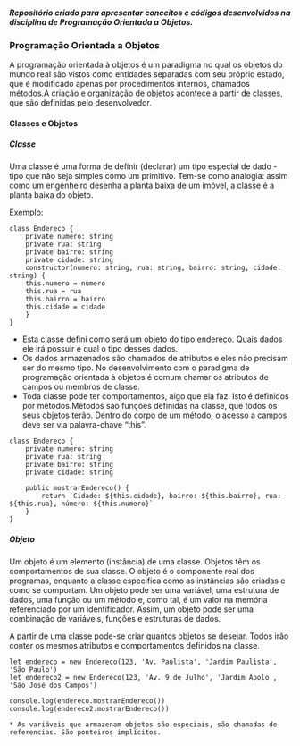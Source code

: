 <h5> Repositório criado para apresentar conceitos e códigos desenvolvidos na disciplina de Programação Orientada a Objetos. </h5>

<h3> Programação Orientada a Objetos </h3>

A programação orientada à objetos é um paradigma no qual os objetos do mundo real são vistos como entidades separadas com seu próprio estado, que é modificado apenas por procedimentos internos, chamados métodos.A criação e organização de objetos acontece a partir de classes, que são definidas pelo desenvolvedor.

<h4> Classes e Objetos </h4>

<h5> Classe </h5>

Uma classe é uma forma de definir (declarar) um tipo especial de dado -tipo que não seja simples como um primitivo. Tem-se como analogia: assim como um engenheiro desenha a planta baixa de um imóvel, a classe é a planta baixa do objeto.

Exemplo: 
```
class Endereco {
    private numero: string 
    private rua: string
    private bairro: string
    private cidade: string
    constructor(numero: string, rua: string, bairro: string, cidade: string) {
    this.numero = numero
    this.rua = rua
    this.bairro = bairro
    this.cidade = cidade
    }
}
```
* Esta classe defini como será um objeto do tipo endereço. Quais dados ele irá possuir e qual o tipo desses dados. 
* Os dados armazenados são chamados de atributos e eles não precisam ser do mesmo tipo. No desenvolvimento com o paradigma de programação orientada à objetos é comum chamar os atributos de campos ou membros de classe.
* Toda classe pode ter comportamentos, algo que ela faz. Isto é definidos por métodos.Métodos são funções definidas na classe, que todos os seus objetos terão. Dentro do corpo de um método, o acesso a campos deve ser via palavra-chave “this”.

```
class Endereco {
    private numero: string 
    private rua: string
    private bairro: string
    private cidade: string
    
    public mostrarEndereco() {
        return `Cidade: ${this.cidade}, bairro: ${this.bairro}, rua: ${this.rua}, número: ${this.numero}`
    }
}
```

<h5> Objeto </h5>

Um objeto é um elemento (instância) de uma classe. Objetos têm os comportamentos de sua classe. O objeto é o componente real dos programas, enquanto a classe especifica como as instâncias são criadas e como se comportam.
Um objeto pode ser uma variável, uma estrutura de dados, uma função ou um método e, como tal, é um valor na memória referenciado por um identificador. Assim, um objeto pode ser uma combinação de variáveis, funções e estruturas de dados.

A partir de uma classe pode-se criar quantos objetos se desejar. Todos irão conter os mesmos atributos e comportamentos definidos na classe.

```
let endereco = new Endereco(123, 'Av. Paulista', 'Jardim Paulista', 'São Paulo')
let endereco2 = new Endereco(123, 'Av. 9 de Julho', 'Jardim Apolo', 'São José dos Campos')

console.log(endereco.mostrarEndereco())
console.log(endereco2.mostrarEndereco())

* As variáveis que armazenam objetos são especiais, são chamadas de referencias. São ponteiros implícitos.

